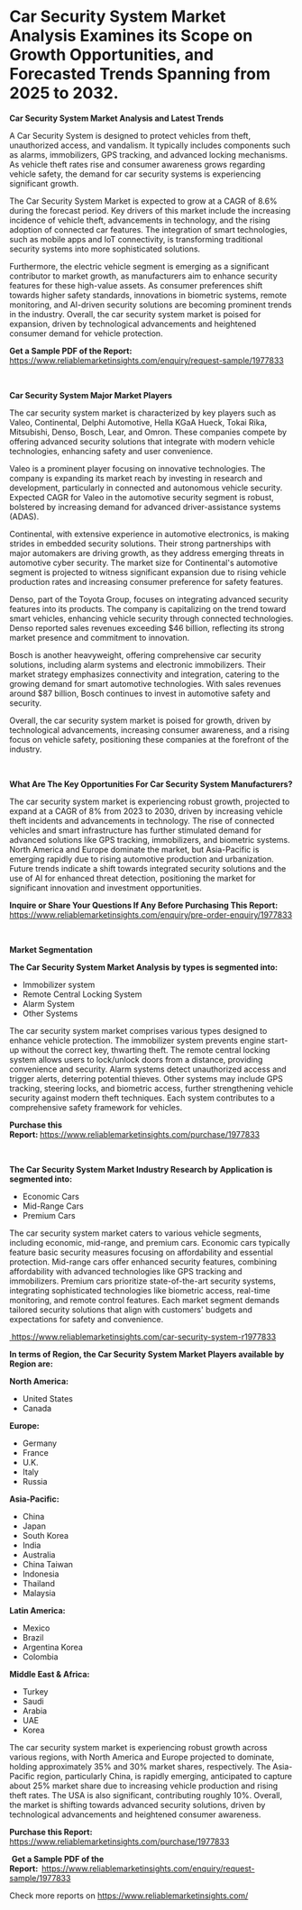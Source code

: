<p><h1>Car Security System Market Analysis Examines its Scope on Growth Opportunities, and Forecasted Trends Spanning from 2025 to 2032.</h1></p><p><strong>Car Security System Market Analysis and Latest Trends</strong></p>
<p><p>A Car Security System is designed to protect vehicles from theft, unauthorized access, and vandalism. It typically includes components such as alarms, immobilizers, GPS tracking, and advanced locking mechanisms. As vehicle theft rates rise and consumer awareness grows regarding vehicle safety, the demand for car security systems is experiencing significant growth.</p><p>The Car Security System Market is expected to grow at a CAGR of 8.6% during the forecast period. Key drivers of this market include the increasing incidence of vehicle theft, advancements in technology, and the rising adoption of connected car features. The integration of smart technologies, such as mobile apps and IoT connectivity, is transforming traditional security systems into more sophisticated solutions.</p><p>Furthermore, the electric vehicle segment is emerging as a significant contributor to market growth, as manufacturers aim to enhance security features for these high-value assets. As consumer preferences shift towards higher safety standards, innovations in biometric systems, remote monitoring, and AI-driven security solutions are becoming prominent trends in the industry. Overall, the car security system market is poised for expansion, driven by technological advancements and heightened consumer demand for vehicle protection.</p></p>
<p><strong>Get a Sample PDF of the Report:&nbsp;</strong> <a href="https://www.reliablemarketinsights.com/enquiry/request-sample/1977833?utm_campaign=3007&utm_medium=2&utm_source=Github&utm_content=ia&utm_term=30032025&utm_id=car-security-system">https://www.reliablemarketinsights.com/enquiry/request-sample/1977833</a></p>
<p>&nbsp;</p>
<p><strong>Car Security System Major Market Players</strong></p>
<p><p>The car security system market is characterized by key players such as Valeo, Continental, Delphi Automotive, Hella KGaA Hueck, Tokai Rika, Mitsubishi, Denso, Bosch, Lear, and Omron. These companies compete by offering advanced security solutions that integrate with modern vehicle technologies, enhancing safety and user convenience.</p><p>Valeo is a prominent player focusing on innovative technologies. The company is expanding its market reach by investing in research and development, particularly in connected and autonomous vehicle security. Expected CAGR for Valeo in the automotive security segment is robust, bolstered by increasing demand for advanced driver-assistance systems (ADAS).</p><p>Continental, with extensive experience in automotive electronics, is making strides in embedded security solutions. Their strong partnerships with major automakers are driving growth, as they address emerging threats in automotive cyber security. The market size for Continental's automotive segment is projected to witness significant expansion due to rising vehicle production rates and increasing consumer preference for safety features.</p><p>Denso, part of the Toyota Group, focuses on integrating advanced security features into its products. The company is capitalizing on the trend toward smart vehicles, enhancing vehicle security through connected technologies. Denso reported sales revenues exceeding $46 billion, reflecting its strong market presence and commitment to innovation.</p><p>Bosch is another heavyweight, offering comprehensive car security solutions, including alarm systems and electronic immobilizers. Their market strategy emphasizes connectivity and integration, catering to the growing demand for smart automotive technologies. With sales revenues around $87 billion, Bosch continues to invest in automotive safety and security.</p><p>Overall, the car security system market is poised for growth, driven by technological advancements, increasing consumer awareness, and a rising focus on vehicle safety, positioning these companies at the forefront of the industry.</p></p>
<p>&nbsp;</p>
<p><strong>What Are The Key Opportunities For Car Security System Manufacturers?</strong></p>
<p><p>The car security system market is experiencing robust growth, projected to expand at a CAGR of 8% from 2023 to 2030, driven by increasing vehicle theft incidents and advancements in technology. The rise of connected vehicles and smart infrastructure has further stimulated demand for advanced solutions like GPS tracking, immobilizers, and biometric systems. North America and Europe dominate the market, but Asia-Pacific is emerging rapidly due to rising automotive production and urbanization. Future trends indicate a shift towards integrated security solutions and the use of AI for enhanced threat detection, positioning the market for significant innovation and investment opportunities.</p></p>
<p><strong>Inquire or Share Your Questions If Any Before Purchasing This Report:</strong> <a href="https://www.reliablemarketinsights.com/enquiry/pre-order-enquiry/1977833?utm_campaign=3007&utm_medium=2&utm_source=Github&utm_content=ia&utm_term=30032025&utm_id=car-security-system">https://www.reliablemarketinsights.com/enquiry/pre-order-enquiry/1977833</a></p>
<p>&nbsp;</p>
<p><strong>Market Segmentation</strong></p>
<p><strong>The Car Security System Market Analysis by types is segmented into:</strong></p>
<p><ul><li>Immobilizer system</li><li>Remote Central Locking System</li><li>Alarm System</li><li>Other Systems</li></ul></p>
<p><p>The car security system market comprises various types designed to enhance vehicle protection. The immobilizer system prevents engine start-up without the correct key, thwarting theft. The remote central locking system allows users to lock/unlock doors from a distance, providing convenience and security. Alarm systems detect unauthorized access and trigger alerts, deterring potential thieves. Other systems may include GPS tracking, steering locks, and biometric access, further strengthening vehicle security against modern theft techniques. Each system contributes to a comprehensive safety framework for vehicles.</p></p>
<p><strong>Purchase this Report:&nbsp;</strong><a href="https://www.reliablemarketinsights.com/purchase/1977833?utm_campaign=3007&utm_medium=2&utm_source=Github&utm_content=ia&utm_term=30032025&utm_id=car-security-system">https://www.reliablemarketinsights.com/purchase/1977833</a></p>
<p>&nbsp;</p>
<p><strong>The Car Security System Market Industry Research by Application is segmented into:</strong></p>
<p><ul><li>Economic Cars</li><li>Mid-Range Cars</li><li>Premium Cars</li></ul></p>
<p><p>The car security system market caters to various vehicle segments, including economic, mid-range, and premium cars. Economic cars typically feature basic security measures focusing on affordability and essential protection. Mid-range cars offer enhanced security features, combining affordability with advanced technologies like GPS tracking and immobilizers. Premium cars prioritize state-of-the-art security systems, integrating sophisticated technologies like biometric access, real-time monitoring, and remote control features. Each market segment demands tailored security solutions that align with customers' budgets and expectations for safety and convenience.</p></p>
<p><a href="https://www.reliablemarketinsights.com/car-security-system-r1977833?utm_campaign=3007&utm_medium=2&utm_source=Github&utm_content=ia&utm_term=30032025&utm_id=car-security-system">&nbsp;https://www.reliablemarketinsights.com/car-security-system-r1977833</a></p>
<p><strong>In terms of Region, the Car Security System Market Players available by Region are:</strong></p>
<p>
    <p> <strong> North America: </strong>
        <ul>
            <li>United States</li>
            <li>Canada</li>
        </ul>
        </p> 
    <p> <strong> Europe: </strong>
        <ul>
            <li>Germany</li>
            <li>France</li>
            <li>U.K.</li>
            <li>Italy</li>
            <li>Russia</li>
        </ul>
        </p> 
    <p> <strong> Asia-Pacific: </strong>
        <ul>
            <li>China</li>
            <li>Japan</li>
            <li>South Korea</li>
            <li>India</li>
            <li>Australia</li>
            <li>China Taiwan</li>
            <li>Indonesia</li>
            <li>Thailand</li>
            <li>Malaysia</li>
        </ul>
        </p> 
    <p> <strong> Latin America: </strong>
        <ul>
            <li>Mexico</li>
            <li>Brazil</li>
            <li>Argentina Korea</li>
            <li>Colombia</li>
        </ul>
        </p> 
    <p> <strong> Middle East & Africa: </strong>
        <ul>
            <li>Turkey</li>
            <li>Saudi</li>
            <li>Arabia</li>
            <li>UAE</li>
            <li>Korea</li>
        </ul>
    </p>
    </p>
<p><p>The car security system market is experiencing robust growth across various regions, with North America and Europe projected to dominate, holding approximately 35% and 30% market shares, respectively. The Asia-Pacific region, particularly China, is rapidly emerging, anticipated to capture about 25% market share due to increasing vehicle production and rising theft rates. The USA is also significant, contributing roughly 10%. Overall, the market is shifting towards advanced security solutions, driven by technological advancements and heightened consumer awareness.</p></p>
<p><strong>Purchase this Report: </strong><a href="https://www.reliablemarketinsights.com/purchase/1977833?utm_campaign=3007&utm_medium=2&utm_source=Github&utm_content=ia&utm_term=30032025&utm_id=car-security-system">https://www.reliablemarketinsights.com/purchase/1977833</a></p>
<p>&nbsp;<strong>Get a Sample PDF of the Report:&nbsp;&nbsp;</strong><a href="https://www.reliablemarketinsights.com/enquiry/request-sample/1977833?utm_campaign=3007&utm_medium=2&utm_source=Github&utm_content=ia&utm_term=30032025&utm_id=car-security-system">https://www.reliablemarketinsights.com/enquiry/request-sample/1977833</a></p>
<p><strong></strong></p>
<p>Check more reports on <a href="https://www.reliablemarketinsights.com/?utm_campaign=3007&utm_medium=2&utm_source=Github&utm_content=ia&utm_term=30032025&utm_id=car-security-system">https://www.reliablemarketinsights.com/</a></p>